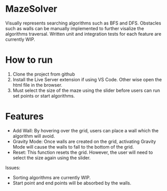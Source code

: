 # MazeSolver

Visually represents searching algorithms such as BFS and DFS. Obstacles such as walls can be manually implemented to further visalize the algorithms traversal.
Written unit and integration tests for each feature are currently WIP.

# How to run
1. Clone the project from github
2. Install the Live Server extension if using VS Code. Other wise open the html file in the browser.
3. Must select the size of the maze using the slider before users can run set points or start algorithms.

# Features
- Add Wall: By hovering over the grid, users can place a wall which the algorithm will avoid.
- Gravity Mode: Once walls are created on the grid, activating Gravity Mode will cause the walls to fall to the bottom of the grid.
- Reset: This function resets the grid. However, the user will need to select the size again using the slider.

Issues:
- Sorting algorithms are currently WIP.
- Start point and end points will be absorbed by the walls.
